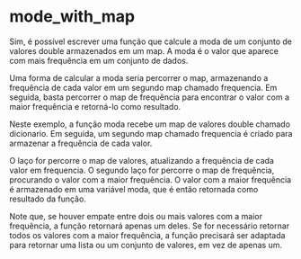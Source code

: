 # mode_with_map

Sim, é possível escrever uma função que calcule a moda de um conjunto de valores double armazenados em um map. 
A moda é o valor que aparece com mais frequência em um conjunto de dados.

Uma forma de calcular a moda seria percorrer o map, armazenando a frequência de cada valor em um segundo map chamado frequencia. 
Em seguida, basta percorrer o map de frequência para encontrar o valor com a maior frequência e retorná-lo como resultado.


Neste exemplo, a função moda recebe um map de valores double chamado dicionario. Em seguida, um segundo map chamado frequencia é criado para armazenar a frequência de cada valor.

O laço for percorre o map de valores, atualizando a frequência de cada valor em frequencia. O segundo laço for percorre o map de frequência, procurando o valor com a maior frequência. 
O valor com a maior frequência é armazenado em uma variável moda, que é então retornada como resultado da função.

Note que, se houver empate entre dois ou mais valores com a maior frequência, a função retornará apenas um deles. Se for necessário retornar todos os valores com a maior frequência, 
a função precisará ser adaptada para retornar uma lista ou um conjunto de valores, em vez de apenas um.
